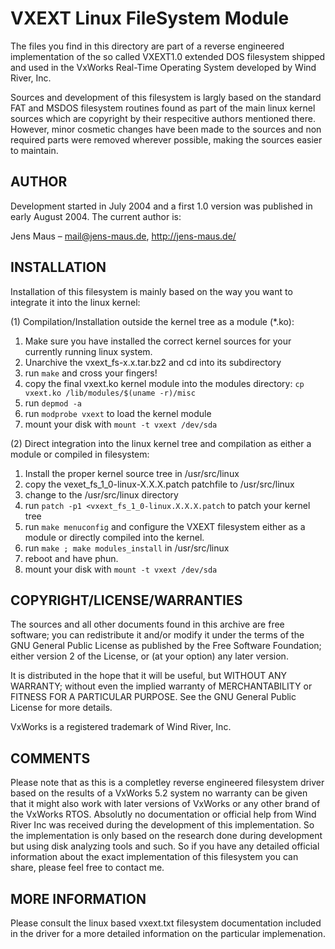 VXEXT Linux FileSystem Module
=============================
The files you find in this directory are part of a reverse engineered 
implementation of the so called VXEXT1.0 extended DOS filesystem shipped and
used in the VxWorks Real-Time Operating System developed by Wind River, Inc.

Sources and development of this filesystem is largly based on the standard
FAT and MSDOS filesystem routines found as part of the main linux kernel
sources which are copyright by their respecitive authors mentioned there.
However, minor cosmetic changes have been made to the sources and non required
parts were removed wherever possible, making the sources easier to maintain.

AUTHOR
------
Development started in July 2004 and a first 1.0 version was published in
early August 2004. The current author is:

  Jens Maus – mail@jens-maus.de, http://jens-maus.de/

INSTALLATION
------------
Installation of this filesystem is mainly based on the way you want to
integrate it into the linux kernel:

(1) Compilation/Installation outside the kernel tree as a module (*.ko):
  1. Make sure you have installed the correct kernel sources for your currently running linux system.
  2. Unarchive the vxext_fs-x.x.tar.bz2 and cd into its subdirectory
  3. run `make` and cross your fingers!
  4. copy the final vxext.ko kernel module into the modules directory: `cp vxext.ko /lib/modules/$(uname -r)/misc`
  5. run `depmod -a`
  6. run `modprobe vxext` to load the kernel module
  7. mount your disk with `mount -t vxext /dev/sda`

(2) Direct integration into the linux kernel tree and compilation as either a module or compiled in filesystem:
  1. Install the proper kernel source tree in /usr/src/linux
  2. copy the vexet_fs_1_0-linux-X.X.X.patch patchfile to /usr/src/linux
  3. change to the /usr/src/linux directory
  4. run `patch -p1 <vxext_fs_1_0-linux.X.X.X.patch` to patch your kernel tree
  5. run `make menuconfig` and configure the VXEXT filesystem either as a module or directly compiled into the kernel.
  6. run `make ; make modules_install` in /usr/src/linux
  7. reboot and have phun.
  8. mount your disk with `mount -t vxext /dev/sda`

COPYRIGHT/LICENSE/WARRANTIES
----------------------------
The sources and all other documents found in this archive are free software;
you can redistribute it and/or modify it under the terms of the GNU General
Public License as published by the Free Software Foundation; either version 2
of the License, or (at your option) any later version.

It is distributed in the hope that it will be useful, but WITHOUT ANY WARRANTY;
without even the implied warranty of MERCHANTABILITY or FITNESS FOR A PARTICULAR
PURPOSE.  See the GNU General Public License for more details.

VxWorks is a registered trademark of Wind River, Inc.

COMMENTS
--------
Please note that as this is a completley reverse engineered filesystem driver based
on the results of a VxWorks 5.2 system no warranty can be given that it might
also work with later versions of VxWorks or any other brand of the VxWorks RTOS.
Absolutly no documentation or official help from Wind River Inc was received 
during the development of this implementation. So the implementation is only
based on the research done during development but using disk analyzing tools and
such. So if you have any detailed official information about the exact implementation
of this filesystem you can share, please feel free to contact me.

MORE INFORMATION
----------------
Please consult the linux based vxext.txt filesystem documentation included in the
driver for a more detailed information on the particular implemenation.
